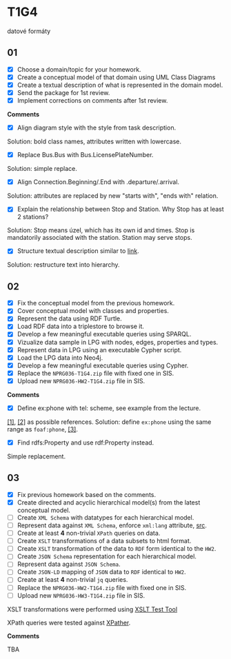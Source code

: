 # T1G4

datové formáty

## 01

- [x] Choose a domain/topic for your homework.
- [x] Create a conceptual model of that domain using UML Class Diagrams
- [x] Create a textual description of what is represented in the domain model.
- [x] Send the package for 1st review.
- [x] Implement corrections on comments after 1st review.

**Comments**

- [x] Align diagram style with the style from task description.

Solution: bold class names, attributes written with lowercase.

- [x] Replace Bus.Bus with Bus.LicensePlateNumber.

Solution: simple replace.

- [x] Align Connection.Beginning/.End with .departure/.arrival.

Solution: attributes are replaced by new "starts with", "ends with" relation.

- [x] Explain the relationship between Stop and Station. Why Stop has at least 2 stations?

Solution: Stop means úzel, which has its own id and times. Stop is mandatorily
associated with the station. Station may serve stops.

- [x] Structure textual description similar to [link](https://ofn.gov.cz/rozhraní-katalogů-otevřených-dat/2021-01-11/#třída-katalog).

Solution: restructure text into hierarchy.

## 02

- [x] Fix the conceptual model from the previous homework.
- [x] Cover conceptual model with classes and properties.
- [x] Represent the data using RDF Turtle.
- [x] Load RDF data into a triplestore to browse it.
- [x] Develop a few meaningful executable queries using SPARQL.
- [x] Vizualize data sample in LPG with nodes, edges, properties and types.
- [x] Represent data in LPG using an executable Cypher script.
- [x] Load the LPG data into Neo4j.
- [x] Develop a few meaningful executable queries using Cypher.
- [x] Replace the `NPRG036-T1G4.zip` file with fixed one in SIS.
- [x] Upload new `NPRG036-HW2-T1G4.zip` file in SIS.

**Comments**

- [x] Define ex:phone with tel: scheme, see example from the lecture.

[[1]](https://stackoverflow.com/questions/1009181/url-scheme-for-phone-call),
[[2]](https://www.rfc-editor.org/rfc/rfc3966) as possible references.
Solution: define `ex:phone` using the same range as `foaf:phone`,
[[3]](http://xmlns.com/foaf/spec/#term_phone).

- [x] Find rdfs:Property and use rdf:Property instead.

Simple replacement.

## 03

- [x] Fix previous homework based on the comments.
- [x] Create directed and acyclic hierarchical model(s) from the latest conceptual model.
- [ ] Create `XML Schema` with datatypes for each hierarchical model.
- [ ] Represent data against `XML Schema`, enforce `xml:lang` attribute, [src](https://stackoverflow.com/q/7502382/3623646).
- [ ] Create at least **4** non-trivial `XPath` queries on data.
- [ ] Create `XSLT` transformations of a data subsets to html format.
- [ ] Create `XSLT` transformation of the data to `RDF` form identical to the `HW2`.
- [ ] Create `JSON Schema` representation for each hierarchical model.
- [ ] Represent data against `JSON Schema`.
- [ ] Create `JSON-LD` mapping of `JSON` data to `RDF` identical to `HW2`.
- [ ] Create at least **4** non-trivial `jq` queries.
- [ ] Replace the `NPRG036-HW2-T1G4.zip` file with fixed one in SIS.
- [ ] Upload new `NPRG036-HW3-T1G4.zip` file in SIS.

XSLT transformations were performed using [XSLT Test Tool](https://xslttest.appspot.com/)

XPath queries were tested against [XPather](http://xpather.com/).

**Comments**

TBA
